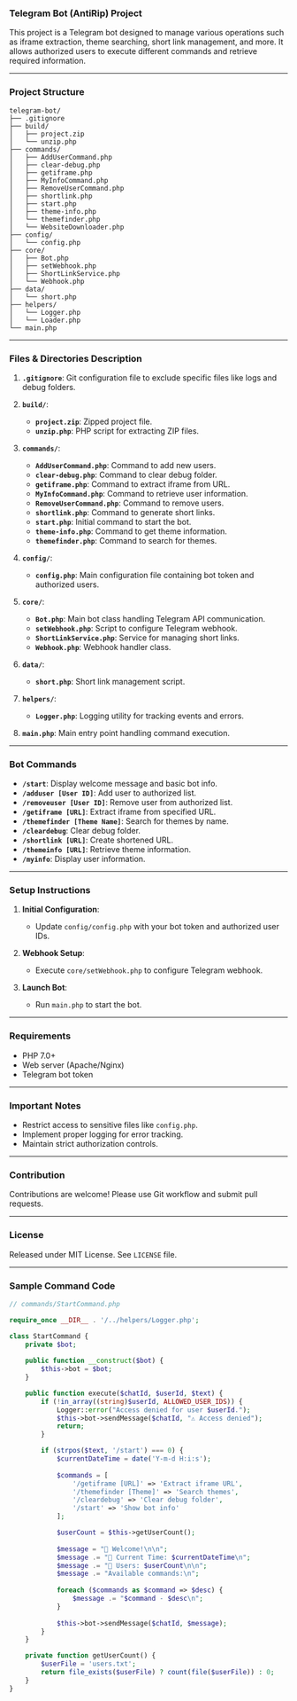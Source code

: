 ### Telegram Bot (AntiRip) Project

This project is a Telegram bot designed to manage various operations such as iframe extraction, theme searching, short link management, and more. It allows authorized users to execute different commands and retrieve required information.

---

### Project Structure

```
telegram-bot/
├── .gitignore
├── build/
│   ├── project.zip
│   └── unzip.php
├── commands/
│   ├── AddUserCommand.php
│   ├── clear-debug.php
│   ├── getiframe.php
│   ├── MyInfoCommand.php
│   ├── RemoveUserCommand.php
│   ├── shortlink.php
│   ├── start.php
│   ├── theme-info.php
│   └── themefinder.php
│   └── WebsiteDownloader.php
├── config/
│   └── config.php
├── core/
│   ├── Bot.php
│   ├── setWebhook.php
│   ├── ShortLinkService.php
│   └── Webhook.php
├── data/
│   └── short.php
├── helpers/
│   └── Logger.php
│   └── Loader.php
└── main.php
```

---

### Files & Directories Description

1. **`.gitignore`**: Git configuration file to exclude specific files like logs and debug folders.

2. **`build/`**: 
   - **`project.zip`**: Zipped project file.
   - **`unzip.php`**: PHP script for extracting ZIP files.

3. **`commands/`**: 
   - **`AddUserCommand.php`**: Command to add new users.
   - **`clear-debug.php`**: Command to clear debug folder.
   - **`getiframe.php`**: Command to extract iframe from URL.
   - **`MyInfoCommand.php`**: Command to retrieve user information.
   - **`RemoveUserCommand.php`**: Command to remove users.
   - **`shortlink.php`**: Command to generate short links.
   - **`start.php`**: Initial command to start the bot.
   - **`theme-info.php`**: Command to get theme information.
   - **`themefinder.php`**: Command to search for themes.

4. **`config/`**: 
   - **`config.php`**: Main configuration file containing bot token and authorized users.

5. **`core/`**: 
   - **`Bot.php`**: Main bot class handling Telegram API communication.
   - **`setWebhook.php`**: Script to configure Telegram webhook.
   - **`ShortLinkService.php`**: Service for managing short links.
   - **`Webhook.php`**: Webhook handler class.

6. **`data/`**: 
   - **`short.php`**: Short link management script.

7. **`helpers/`**: 
   - **`Logger.php`**: Logging utility for tracking events and errors.

8. **`main.php`**: Main entry point handling command execution.

---

### Bot Commands

- **`/start`**: Display welcome message and basic bot info.
- **`/adduser [User ID]`**: Add user to authorized list.
- **`/removeuser [User ID]`**: Remove user from authorized list.
- **`/getiframe [URL]`**: Extract iframe from specified URL.
- **`/themefinder [Theme Name]`**: Search for themes by name.
- **`/cleardebug`**: Clear debug folder.
- **`/shortlink [URL]`**: Create shortened URL.
- **`/themeinfo [URL]`**: Retrieve theme information.
- **`/myinfo`**: Display user information.

---

### Setup Instructions

1. **Initial Configuration**:
   - Update `config/config.php` with your bot token and authorized user IDs.

2. **Webhook Setup**:
   - Execute `core/setWebhook.php` to configure Telegram webhook.

3. **Launch Bot**:
   - Run `main.php` to start the bot.

---

### Requirements

- PHP 7.0+
- Web server (Apache/Nginx)
- Telegram bot token

---

### Important Notes

- Restrict access to sensitive files like `config.php`.
- Implement proper logging for error tracking.
- Maintain strict authorization controls.

---

### Contribution

Contributions are welcome! Please use Git workflow and submit pull requests.

---

### License

Released under MIT License. See `LICENSE` file.

---

### Sample Command Code

```php
// commands/StartCommand.php

require_once __DIR__ . '/../helpers/Logger.php';

class StartCommand {
    private $bot;
    
    public function __construct($bot) {
        $this->bot = $bot;
    }

    public function execute($chatId, $userId, $text) {
        if (!in_array((string)$userId, ALLOWED_USER_IDS)) {
            Logger::error("Access denied for user $userId.");
            $this->bot->sendMessage($chatId, "⚠️ Access denied");
            return;
        }

        if (strpos($text, '/start') === 0) {
            $currentDateTime = date('Y-m-d H:i:s');
            
            $commands = [
                '/getiframe [URL]' => 'Extract iframe URL',
                '/themefinder [Theme]' => 'Search themes',
                '/cleardebug' => 'Clear debug folder',
                '/start' => 'Show bot info'
            ];

            $userCount = $this->getUserCount();
            
            $message = "🌟 Welcome!\n\n";
            $message .= "📅 Current Time: $currentDateTime\n";
            $message .= "👥 Users: $userCount\n\n";
            $message .= "Available commands:\n";
            
            foreach ($commands as $command => $desc) {
                $message .= "$command - $desc\n";
            }
            
            $this->bot->sendMessage($chatId, $message);
        }
    }

    private function getUserCount() {
        $userFile = 'users.txt';
        return file_exists($userFile) ? count(file($userFile)) : 0;
    }
}
```
